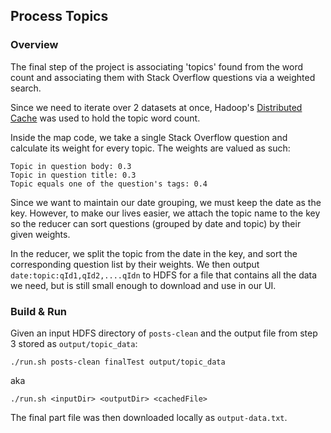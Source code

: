 ## Process Topics

### Overview
The final step of the project is associating 'topics' found from the word count and associating them with Stack Overflow questions via a weighted search.

Since we need to iterate over 2 datasets at once, Hadoop's [Distributed Cache](https://hadoop.apache.org/docs/r2.6.3/api/org/apache/hadoop/filecache/DistributedCache.html) was used to hold the topic word count.

Inside the map code, we take a single Stack Overflow question and calculate its weight for every topic. The weights are valued as such:

```
Topic in question body: 0.3
Topic in question title: 0.3
Topic equals one of the question's tags: 0.4
```
Since we want to maintain our date grouping, we must keep the date as the key. However, to make our lives easier, we attach the topic name to the key so the reducer can sort questions (grouped by date and topic) by their given weights.

In the reducer, we split the topic from the date in the key, and sort the corresponding question list by their weights. We then output  `date:topic:qId1,qId2,....qIdn` to HDFS for a file that contains all the data we need, but is still small enough to download and use in our UI.


### Build & Run
Given an input HDFS directory of `posts-clean` and the output file from step 3 stored as `output/topic_data`:

```
./run.sh posts-clean finalTest output/topic_data
```
aka
```
./run.sh <inputDir> <outputDir> <cachedFile>
```

The final part file was then downloaded locally as `output-data.txt`.
